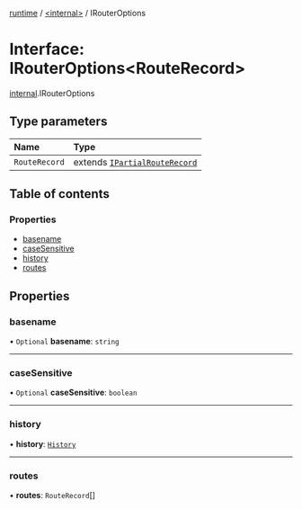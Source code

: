 [runtime](../overview.md) / [<internal\>](../modules/internal_.md) / IRouterOptions

# Interface: IRouterOptions<RouteRecord\>

[internal](../modules/internal_.md).IRouterOptions

## Type parameters

| Name | Type |
| :------ | :------ |
| `RouteRecord` | extends [`IPartialRouteRecord`](../modules/internal_.__Users_user_project_shuvi_packages_router_lib_index_.md#ipartialrouterecord) |

## Table of contents

### Properties

- [basename](internal_.IRouterOptions.md#basename)
- [caseSensitive](internal_.IRouterOptions.md#casesensitive)
- [history](internal_.IRouterOptions.md#history)
- [routes](internal_.IRouterOptions.md#routes)

## Properties

### basename

• `Optional` **basename**: `string`

___

### caseSensitive

• `Optional` **caseSensitive**: `boolean`

___

### history

• **history**: [`History`](../classes/internal_.__Users_user_project_shuvi_packages_router_lib_index_.History.md)

___

### routes

• **routes**: `RouteRecord`[]
